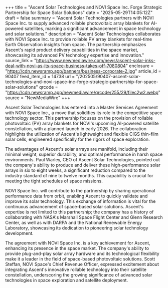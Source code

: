 +++
title = "Ascent Solar Technologies and NOVI Space Inc. Forge Strategic Partnership for Space Solar Solutions"
date = "2025-05-29T14:05:12Z"
draft = false
summary = "Ascent Solar Technologies partners with NOVI Space Inc. to supply advanced rollable photovoltaic array blankets for AI-powered satellites, marking a significant advancement in space technology and solar solutions."
description = "Ascent Solar Technologies collaborates with NOVI Space Inc. to provide rollable PV array blankets for real-time Earth Observation insights from space. The partnership emphasizes Ascent's rapid product delivery capabilities in the space market, showcasing its advanced PV technology expertise and innovation."
source_link = "https://www.newmediawire.com/news/ascent-solar-inks-deal-with-novi-as-its-space-business-takes-off-7080804"
enclosure = "https://cdn.newsramp.app/banners/business-corporate-2.jpg"
article_id = 90407
feed_item_id = 14738
url = "/202505/90407-ascent-solar-technologies-and-novi-space-inc-forge-strategic-partnership-for-space-solar-solutions"
qrcode = "https://cdn.newsramp.app/newmediawire/qrcode/255/29/filec2w2.webp"
source = "NewMediaWire"
+++

<p>Ascent Solar Technologies has entered into a Master Services Agreement with NOVI Space Inc., a move that solidifies its role in the competitive space technology sector. This partnership focuses on the provision of rollable photovoltaic (PV) array blankets for NOVI's upcoming AI-powered satellite constellation, with a planned launch in early 2026. The collaboration highlights the utilization of Ascent's lightweight and flexible CIGS thin-film solar cells, engineered specifically for the rigors of space exploration.</p><p>The advantages of Ascent's solar arrays are manifold, including their minimal weight, superior durability, and optimal performance in harsh space environments. Paul Warley, CEO of Ascent Solar Technologies, pointed out the company's ability to produce and deliver these high-performance solar arrays in six to eight weeks, a significant reduction compared to the industry standard of nine to twelve months. This capability is crucial for meeting the tight schedules of space missions.</p><p>NOVI Space Inc. will contribute to the partnership by sharing operational performance data from orbit, enabling Ascent to quickly validate and improve its solar technology. This exchange of information is vital for the continuous advancement of space-based solar solutions. Ascent's expertise is not limited to this partnership; the company has a history of collaborating with NASA's Marshall Space Flight Center and Glenn Research Center, as well as with DARPA and the National Renewable Energy Laboratory, showcasing its dedication to pioneering solar technology development.</p><p>The agreement with NOVI Space Inc. is a key achievement for Ascent, enhancing its presence in the space market. The company's ability to provide plug-and-play solar array hardware and its technological flexibility make it a leader in the field of space-based photovoltaic solutions. Scott Steffan, NOVI Space's Chief Revenue Officer, expressed excitement about integrating Ascent's innovative rollable technology into their satellite constellation, underscoring the growing significance of advanced solar technologies in space exploration and satellite deployment.</p>